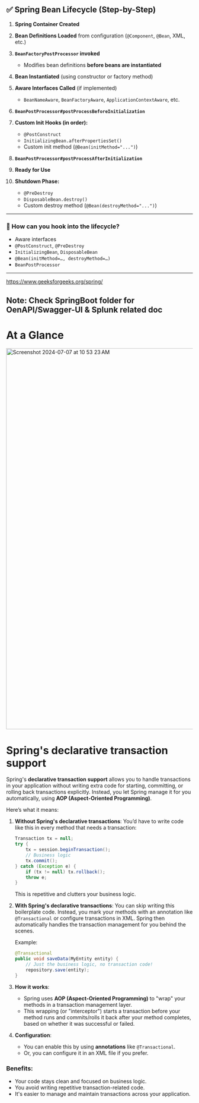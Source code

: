 ## ✅ Spring Bean Lifecycle (Step-by-Step)

1. **Spring Container Created**
2. **Bean Definitions Loaded** from configuration (`@Component`, `@Bean`, XML, etc.)
3. **`BeanFactoryPostProcessor` invoked**

   * Modifies bean definitions **before beans are instantiated**
4. **Bean Instantiated** (using constructor or factory method)
5. **Aware Interfaces Called** (if implemented)

   * `BeanNameAware`, `BeanFactoryAware`, `ApplicationContextAware`, etc.
6. **`BeanPostProcessor#postProcessBeforeInitialization`**
7. **Custom Init Hooks (in order):**

   * `@PostConstruct`
   * `InitializingBean.afterPropertiesSet()`
   * Custom init method (`@Bean(initMethod="...")`)
8. **`BeanPostProcessor#postProcessAfterInitialization`**
9. **Ready for Use**
10. **Shutdown Phase:**

    * `@PreDestroy`
    * `DisposableBean.destroy()`
    * Custom destroy method (`@Bean(destroyMethod="...")`)

---

### 🔸 How can you hook into the lifecycle?

* Aware interfaces
* `@PostConstruct`, `@PreDestroy`
* `InitializingBean`, `DisposableBean`
* `@Bean(initMethod=…, destroyMethod=…)`
* `BeanPostProcessor`

---


https://www.geeksforgeeks.org/spring/

## Note: Check SpringBoot folder for OenAPI/Swagger-UI & Splunk related doc

# At a Glance
<img width="1026" alt="Screenshot 2024-07-07 at 10 53 23 AM" src="https://github.com/Malobika8/All-In-One/assets/111234135/be7e924a-7514-4816-a26c-9f1ec94c7a8b">

# Spring's declarative transaction support

Spring's **declarative transaction support** allows you to handle transactions in your application without writing extra code for starting, committing, or rolling back transactions explicitly. Instead, you let Spring manage it for you automatically, using **AOP (Aspect-Oriented Programming)**. 

Here’s what it means:

1. **Without Spring's declarative transactions**: You’d have to write code like this in every method that needs a transaction:
   ```java
   Transaction tx = null;
   try {
       tx = session.beginTransaction();
       // Business logic
       tx.commit();
   } catch (Exception e) {
       if (tx != null) tx.rollback();
       throw e;
   }
   ```

   This is repetitive and clutters your business logic.

2. **With Spring's declarative transactions**: You can skip writing this boilerplate code. Instead, you mark your methods with an annotation like `@Transactional` or configure transactions in XML. Spring then automatically handles the transaction management for you behind the scenes.

   Example:
   ```java
   @Transactional
   public void saveData(MyEntity entity) {
       // Just the business logic, no transaction code!
       repository.save(entity);
   }
   ```

3. **How it works**: 
   - Spring uses **AOP (Aspect-Oriented Programming)** to "wrap" your methods in a transaction management layer.
   - This wrapping (or "interceptor") starts a transaction before your method runs and commits/rolls it back after your method completes, based on whether it was successful or failed.

4. **Configuration**:
   - You can enable this by using **annotations** like `@Transactional`.
   - Or, you can configure it in an XML file if you prefer.

### Benefits:
- Your code stays clean and focused on business logic.
- You avoid writing repetitive transaction-related code.
- It's easier to manage and maintain transactions across your application. 

